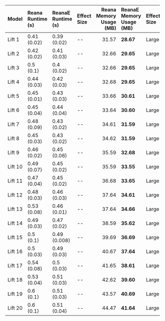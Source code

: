 | Model   | Reana Runtime (s)   | ReanaE Runtime (s)   | Effect Size   |   Reana Memory Usage (MB) | ReanaE Memory Usage (MB)   | Effect Size   |
|:--------|:--------------------|:---------------------|:--------------|--------------------------:|:---------------------------|:--------------|
| Lift 1  | 0.41 (0.02)         | 0.39 (0.02)          | --            |                     31.57 | **28.67**                  | Large         |
| Lift 2  | 0.42 (0.02)         | 0.41 (0.03)          | --            |                     32.66 | **29.65**                  | Large         |
| Lift 3  | 0.5 (0.1)           | 0.4 (0.02)           | --            |                     32.66 | **29.65**                  | Large         |
| Lift 4  | 0.44 (0.03)         | 0.42 (0.03)          | --            |                     32.68 | **29.65**                  | Large         |
| Lift 5  | 0.45 (0.01)         | 0.43 (0.03)          | --            |                     33.66 | **30.61**                  | Large         |
| Lift 6  | 0.45 (0.04)         | 0.44 (0.04)          | --            |                     33.64 | **30.60**                  | Large         |
| Lift 7  | 0.48 (0.09)         | 0.43 (0.02)          | --            |                     34.61 | **31.59**                  | Large         |
| Lift 8  | 0.45 (0.03)         | 0.43 (0.02)          | --            |                     34.62 | **31.59**                  | Large         |
| Lift 9  | 0.46 (0.02)         | 0.45 (0.06)          | --            |                     35.59 | **32.68**                  | Large         |
| Lift 10 | 0.49 (0.07)         | 0.45 (0.02)          | --            |                     35.59 | **33.55**                  | Large         |
| Lift 11 | 0.47 (0.04)         | 0.45 (0.02)          | --            |                     36.68 | **33.65**                  | Large         |
| Lift 12 | 0.48 (0.03)         | 0.46 (0.03)          | --            |                     37.64 | **34.61**                  | Large         |
| Lift 13 | 0.53 (0.08)         | 0.46 (0.01)          | --            |                     37.64 | **34.66**                  | Large         |
| Lift 14 | 0.49 (0.03)         | 0.47 (0.02)          | --            |                     38.59 | **35.62**                  | Large         |
| Lift 15 | 0.5 (0.1)           | 0.49 (0.008)         | --            |                     39.69 | **36.69**                  | Large         |
| Lift 16 | 0.5 (0.03)          | 0.49 (0.03)          | --            |                     40.67 | **37.64**                  | Large         |
| Lift 17 | 0.54 (0.08)         | 0.5 (0.03)           | --            |                     41.65 | **38.61**                  | Large         |
| Lift 18 | 0.53 (0.04)         | 0.51 (0.03)          | --            |                     42.62 | **39.60**                  | Large         |
| Lift 19 | 0.6 (0.1)           | 0.51 (0.03)          | --            |                     43.57 | **40.69**                  | Large         |
| Lift 20 | 0.6 (0.1)           | 0.51 (0.04)          | --            |                     44.47 | **41.64**                  | Large         |